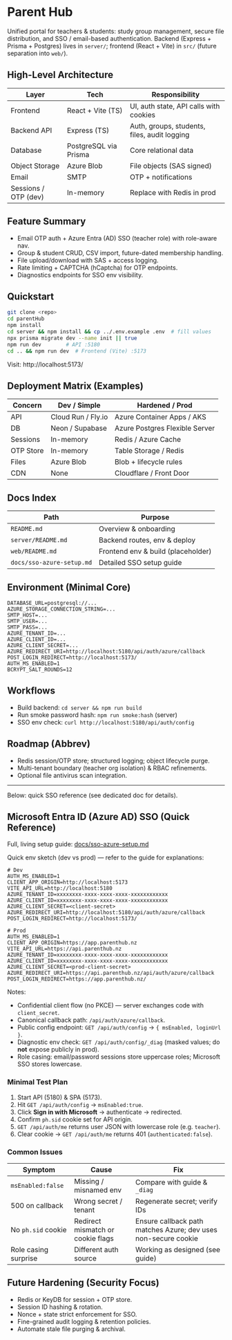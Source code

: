 # Parent Hub

Unified portal for teachers & students: study group management, secure file distribution, and SSO / email-based authentication. Backend (Express + Prisma + Postgres) lives in `server/`; frontend (React + Vite) in `src/` (future separation into `web/`).

## High-Level Architecture
| Layer | Tech | Responsibility |
|-------|------|----------------|
| Frontend | React + Vite (TS) | UI, auth state, API calls with cookies |
| Backend API | Express (TS) | Auth, groups, students, files, audit logging |
| Database | PostgreSQL via Prisma | Core relational data |
| Object Storage | Azure Blob | File objects (SAS signed) |
| Email | SMTP | OTP + notifications |
| Sessions / OTP (dev) | In-memory | Replace with Redis in prod |

## Feature Summary
* Email OTP auth + Azure Entra (AD) SSO (teacher role) with role-aware nav.
* Group & student CRUD, CSV import, future-dated membership handling.
* File upload/download with SAS + access logging.
* Rate limiting + CAPTCHA (hCaptcha) for OTP endpoints.
* Diagnostics endpoints for SSO env visibility.

## Quickstart
```bash
git clone <repo>
cd parentHub
npm install
cd server && npm install && cp ../.env.example .env  # fill values
npx prisma migrate dev --name init || true
npm run dev        # API :5180
cd .. && npm run dev  # Frontend (Vite) :5173
```
Visit: http://localhost:5173/

## Deployment Matrix (Examples)
| Concern | Dev / Simple | Hardened / Prod |
|---------|--------------|-----------------|
| API | Cloud Run / Fly.io | Azure Container Apps / AKS |
| DB | Neon / Supabase | Azure Postgres Flexible Server |
| Sessions | In-memory | Redis / Azure Cache |
| OTP Store | In-memory | Table Storage / Redis |
| Files | Azure Blob | Blob + lifecycle rules |
| CDN | None | Cloudflare / Front Door |

## Docs Index
| Path | Purpose |
|------|---------|
| `README.md` | Overview & onboarding |
| `server/README.md` | Backend routes, env & deploy |
| `web/README.md` | Frontend env & build (placeholder) |
| `docs/sso-azure-setup.md` | Detailed SSO setup guide |

## Environment (Minimal Core)
```
DATABASE_URL=postgresql://...
AZURE_STORAGE_CONNECTION_STRING=...
SMTP_HOST=...
SMTP_USER=...
SMTP_PASS=...
AZURE_TENANT_ID=...
AZURE_CLIENT_ID=...
AZURE_CLIENT_SECRET=...
AZURE_REDIRECT_URI=http://localhost:5180/api/auth/azure/callback
POST_LOGIN_REDIRECT=http://localhost:5173/
AUTH_MS_ENABLED=1
BCRYPT_SALT_ROUNDS=12
```

## Workflows
* Build backend: `cd server && npm run build`
* Run smoke password hash: `npm run smoke:hash` (server)
* SSO env check: `curl http://localhost:5180/api/auth/config`

## Roadmap (Abbrev)
* Redis session/OTP store; structured logging; object lifecycle purge.
* Multi-tenant boundary (teacher org isolation) & RBAC refinements.
* Optional file antivirus scan integration.

---
Below: quick SSO reference (see dedicated doc for details).

## Microsoft Entra ID (Azure AD) SSO (Quick Reference)

Full, living setup guide: [docs/sso-azure-setup.md](./docs/sso-azure-setup.md)

Quick env sketch (dev vs prod) — refer to the guide for explanations:

```
# Dev
AUTH_MS_ENABLED=1
CLIENT_APP_ORIGIN=http://localhost:5173
VITE_API_URL=http://localhost:5180
AZURE_TENANT_ID=xxxxxxxx-xxxx-xxxx-xxxx-xxxxxxxxxxxx
AZURE_CLIENT_ID=xxxxxxxx-xxxx-xxxx-xxxx-xxxxxxxxxxxx
AZURE_CLIENT_SECRET=<client-secret>
AZURE_REDIRECT_URI=http://localhost:5180/api/auth/azure/callback
POST_LOGIN_REDIRECT=http://localhost:5173/

# Prod
AUTH_MS_ENABLED=1
CLIENT_APP_ORIGIN=https://app.parenthub.nz
VITE_API_URL=https://api.parenthub.nz
AZURE_TENANT_ID=xxxxxxxx-xxxx-xxxx-xxxx-xxxxxxxxxxxx
AZURE_CLIENT_ID=xxxxxxxx-xxxx-xxxx-xxxx-xxxxxxxxxxxx
AZURE_CLIENT_SECRET=<prod-client-secret>
AZURE_REDIRECT_URI=https://api.parenthub.nz/api/auth/azure/callback
POST_LOGIN_REDIRECT=https://app.parenthub.nz/
```

Notes:
* Confidential client flow (no PKCE) — server exchanges code with `client_secret`.
* Canonical callback path: `/api/auth/azure/callback`.
* Public config endpoint: `GET /api/auth/config` → `{ msEnabled, loginUrl }`.
* Diagnostic env check: `GET /api/auth/config/_diag` (masked values; do **not** expose publicly in prod).
* Role casing: email/password sessions store uppercase roles; Microsoft SSO stores lowercase.

### Minimal Test Plan
1. Start API (5180) & SPA (5173).
2. Hit `GET /api/auth/config` → `msEnabled:true`.
3. Click **Sign in with Microsoft** → authenticate → redirected.
4. Confirm `ph.sid` cookie set for API origin.
5. `GET /api/auth/me` returns user JSON with lowercase role (e.g. `teacher`).
6. Clear cookie → `GET /api/auth/me` returns 401 (`authenticated:false`).

### Common Issues
| Symptom | Cause | Fix |
|---------|-------|-----|
| `msEnabled:false` | Missing / misnamed env | Compare with guide & `_diag` |
| 500 on callback | Wrong secret / tenant | Regenerate secret; verify IDs |
| No `ph.sid` cookie | Redirect mismatch or cookie flags | Ensure callback path matches Azure; dev uses non-secure cookie |
| Role casing surprise | Different auth source | Working as designed (see guide) |

## Future Hardening (Security Focus)
* Redis or KeyDB for session + OTP store.
* Session ID hashing & rotation.
* Nonce + state strict enforcement for SSO.
* Fine-grained audit logging & retention policies.
* Automate stale file purging & archival.